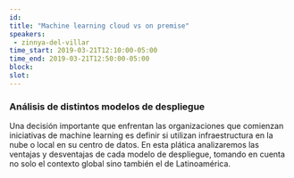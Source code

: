 ```yaml
---
id: 
title: "Machine learning cloud vs on premise"
speakers:
 - zinnya-del-villar
time_start: 2019-03-21T12:10:00-05:00
time_end: 2019-03-21T12:50:00-05:00
block: 
slot: 
---
```


<h3>Análisis de distintos modelos de despliegue</h3>
Una decisión importante que enfrentan las organizaciones que comienzan iniciativas de machine learning es definir si utilizan infraestructura en la nube o local en su centro de datos. En esta plática analizaremos las ventajas y desventajas de cada modelo de despliegue, tomando en cuenta no solo el contexto global sino también el de Latinoamérica.